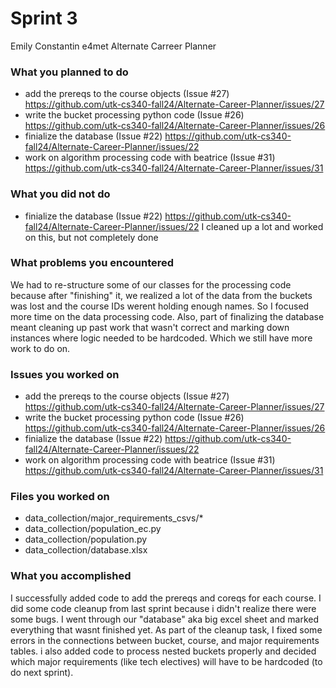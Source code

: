 # Sprint 3
Emily Constantin
e4met
Alternate Carreer Planner

### What you planned to do
* add the prereqs to the course objects (Issue #27) https://github.com/utk-cs340-fall24/Alternate-Career-Planner/issues/27 
* write the bucket processing python code (Issue #26) https://github.com/utk-cs340-fall24/Alternate-Career-Planner/issues/26
* finialize the database (Issue #22) https://github.com/utk-cs340-fall24/Alternate-Career-Planner/issues/22
* work on algorithm processing code with beatrice (Issue #31) https://github.com/utk-cs340-fall24/Alternate-Career-Planner/issues/31


### What you did not do
* finialize the database (Issue #22) https://github.com/utk-cs340-fall24/Alternate-Career-Planner/issues/22
I cleaned up a lot and worked on this, but not completely done


### What problems you encountered
We had to re-structure some of our classes for the processing code because after "finishing" it, we realized a lot of the data from the buckets was lost and the course IDs werent holding enough names. So I focused more time on the data processing code. Also, part of finalizing the database meant cleaning up past work that wasn't correct and marking down instances where logic needed to be hardcoded. Which we still have more work to do on.

### Issues you worked on
* add the prereqs to the course objects (Issue #27) https://github.com/utk-cs340-fall24/Alternate-Career-Planner/issues/27 
* write the bucket processing python code (Issue #26) https://github.com/utk-cs340-fall24/Alternate-Career-Planner/issues/26
* finialize the database (Issue #22) https://github.com/utk-cs340-fall24/Alternate-Career-Planner/issues/22
* work on algorithm processing code with beatrice (Issue #31) https://github.com/utk-cs340-fall24/Alternate-Career-Planner/issues/31

### Files you worked on
* data_collection/major_requirements_csvs/*
* data_collection/population_ec.py
* data_collection/population.py
* data_collection/database.xlsx

### What you accomplished
I successfully added code to add the prereqs and coreqs for each course. I did some code cleanup from last sprint because i didn't realize there were some bugs. I went through our "database" aka big excel sheet and marked everything that wasnt finished yet. As part of the cleanup task, I fixed some errors in the connections between bucket, course, and major requirements tables. i also added code to process nested buckets properly and decided which major requirements (like tech electives) will have to be hardcoded (to do next sprint). 